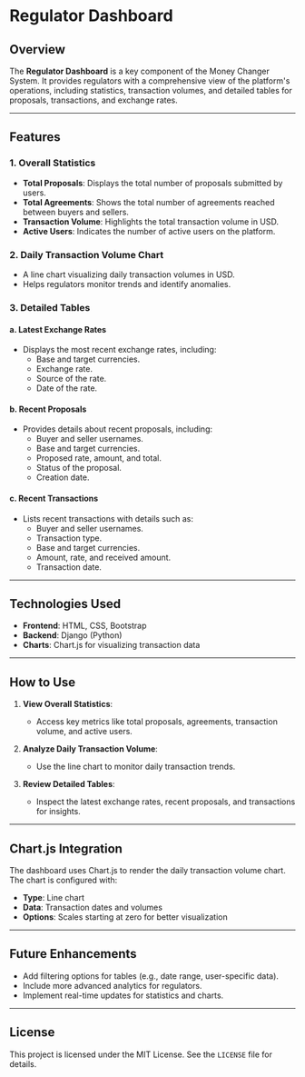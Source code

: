 # Regulator Dashboard

## Overview
The **Regulator Dashboard** is a key component of the Money Changer System. It provides regulators with a comprehensive view of the platform's operations, including statistics, transaction volumes, and detailed tables for proposals, transactions, and exchange rates.

---

## Features
### 1. **Overall Statistics**
- **Total Proposals**: Displays the total number of proposals submitted by users.
- **Total Agreements**: Shows the total number of agreements reached between buyers and sellers.
- **Transaction Volume**: Highlights the total transaction volume in USD.
- **Active Users**: Indicates the number of active users on the platform.

### 2. **Daily Transaction Volume Chart**
- A line chart visualizing daily transaction volumes in USD.
- Helps regulators monitor trends and identify anomalies.

### 3. **Detailed Tables**
#### a. **Latest Exchange Rates**
- Displays the most recent exchange rates, including:
  - Base and target currencies.
  - Exchange rate.
  - Source of the rate.
  - Date of the rate.

#### b. **Recent Proposals**
- Provides details about recent proposals, including:
  - Buyer and seller usernames.
  - Base and target currencies.
  - Proposed rate, amount, and total.
  - Status of the proposal.
  - Creation date.

#### c. **Recent Transactions**
- Lists recent transactions with details such as:
  - Buyer and seller usernames.
  - Transaction type.
  - Base and target currencies.
  - Amount, rate, and received amount.
  - Transaction date.

---

## Technologies Used
- **Frontend**: HTML, CSS, Bootstrap
- **Backend**: Django (Python)
- **Charts**: Chart.js for visualizing transaction data

---

## How to Use
1. **View Overall Statistics**:
   - Access key metrics like total proposals, agreements, transaction volume, and active users.

2. **Analyze Daily Transaction Volume**:
   - Use the line chart to monitor daily transaction trends.

3. **Review Detailed Tables**:
   - Inspect the latest exchange rates, recent proposals, and transactions for insights.

---

## Chart.js Integration
The dashboard uses Chart.js to render the daily transaction volume chart. The chart is configured with:
- **Type**: Line chart
- **Data**: Transaction dates and volumes
- **Options**: Scales starting at zero for better visualization

---

## Future Enhancements
- Add filtering options for tables (e.g., date range, user-specific data).
- Include more advanced analytics for regulators.
- Implement real-time updates for statistics and charts.

---

## License
This project is licensed under the MIT License. See the `LICENSE` file for details.